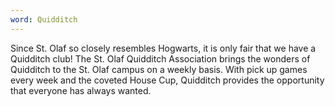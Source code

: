 ```yaml
---
word: Quidditch
---
```


  Since St. Olaf so closely resembles Hogwarts, it is only fair that we have a Quidditch club! The St. Olaf Quidditch Association brings the wonders of Quidditch to the St. Olaf campus on a weekly basis. With pick up games every week and the coveted House Cup, Quidditch provides the opportunity that everyone has always wanted.
